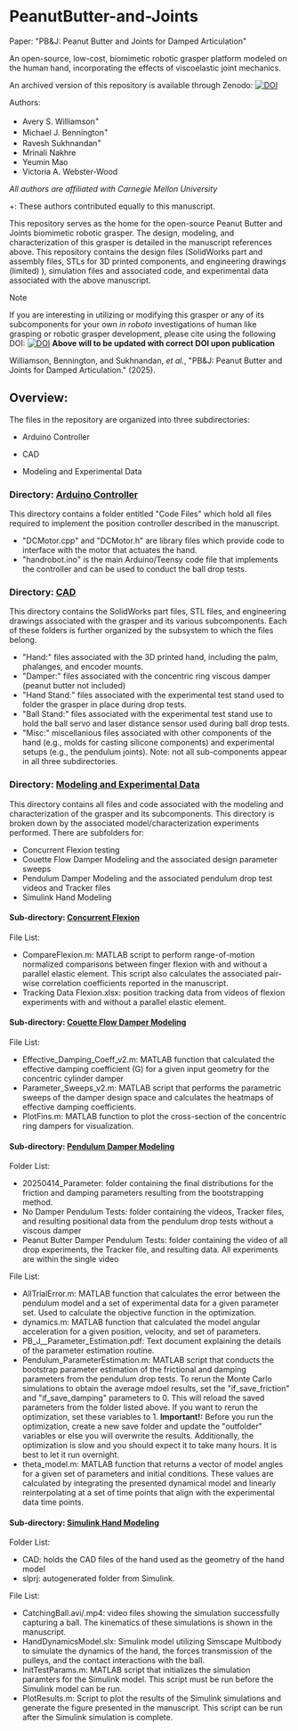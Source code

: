 # PeanutButter-and-Joints
Paper: "PB&J: Peanut Butter and Joints for Damped Articulation"

An open-source, low-cost, biomimetic robotic grasper platform modeled on the human hand, incorporating the effects of viscoelastic joint mechanics.

An archived version of this repository is available through Zenodo: [![DOI](https://zenodo.org/badge/doi/10.5281/zenodo.15257954.svg)](https://doi.org/10.5281/zenodo.15257954) 

Authors:

* Avery S. Williamson<sup>+</sup>
* Michael J. Bennington<sup>+</sup>
* Ravesh Sukhnandan<sup>+</sup>
* Mrinali Nakhre
* Yeumin Mao
* Victoria A. Webster-Wood

<i>All authors are affiliated with Carnegie Mellon University</i>

+: These authors contributed equally to this manuscript.

This repository serves as the home for the open-source Peanut Butter and Joints biomimetic robotic grasper. The design, modeling, and characterization of this grasper is detailed in the manuscript references above. This repository contains the design files (SolidWorks part and assembly files, STLs for 3D printed components, and engineering drawings (limited) ), simulation files and associated code, and experimental data associated with the above manuscript. 

> [!NOTE]
> If you are interesting in utilizing or modifying this grasper or any of its subcomponents for your own <i>in roboto</i> investigations of human like grasping or robotic grasper development, please cite using the following DOI:
> [![DOI](https://zenodo.org/badge/doi/10.5281/zenodo.XXXXXXXX.svg)](https://doi.org/10.5281/zenodo.XXXXXXXX) 
> <b>Above will to be updated with correct DOI upon publication</b>
>
> Williamson, Bennington, and Sukhnandan, <i>et al.</i>, "PB&J: Peanut Butter and Joints for Damped Articulation." (2025).


## Overview:

The files in the repository are organized into three subdirectories:

- Arduino Controller

- CAD

- Modeling and Experimental Data

### Directory: [Arduino Controller](https://github.com/CMU-BORG/PeanutButter-and-Joints/tree/main/Arduino%20Controller)
This directory contains a folder entitled "Code Files" which hold all files required to implement the position controller described in the manuscript. 
 - "DCMotor.cpp" and "DCMotor.h" are library files which provide code to interface with the motor that actuates the hand.
 - "handrobot.ino" is the main Arduino/Teensy code file that implements the controller and can be used to conduct the ball drop tests.
 
### Directory: [CAD](https://github.com/CMU-BORG/PeanutButter-and-Joints/tree/main/CAD)
This directory contains the SolidWorks part files, STL files, and engineering drawings associated with the grasper and its various subcomponents. Each of these folders is further organized by the subsystem to which the files belong.
 - "Hand:" files associated with the 3D printed hand, including the palm, phalanges, and encoder mounts.
 - "Damper:" files associated with the concentric ring viscous damper (peanut butter not included)
 - "Hand Stand:" files associated with the experimental test stand used to folder the grasper in place during drop tests.
 - "Ball Stand:" files associated with the experimental test stand use to hold the ball servo and laser distance sensor used during ball drop tests.
 - "Misc:" miscellanious files associated with other components of the hand (e.g., molds for casting silicone components) and experimental setups (e.g., the pendulum joints).
Note: not all sub-components appear in all three subdirectories.

### Directory: [Modeling and Experimental Data](https://github.com/CMU-BORG/PeanutButter-and-Joints/tree/main/Modeling%20and%20Experimental%20Data)
This directory contains all files and code associated with the modeling and characterization of the grasper and its subcomponents. This directory is broken down by the associated model/characterization experiments performed. There are subfolders for:
 - Concurrent Flexion testing
 - Couette Flow Damper Modeling and the associated design parameter sweeps
 - Pendulum Damper Modeling and the associated pendulum drop test videos and Tracker files
 - Simulink Hand Modeling 
 
#### Sub-directory: [Concurrent Flexion](https://github.com/CMU-BORG/PeanutButter-and-Joints/tree/main/Modeling%20and%20Experimental%20Data/Concurrent%20Flexion) 
File List:
 - CompareFlexion.m: MATLAB script to perform range-of-motion normalized comparisons between finger flexion with and without a parallel elastic element. This script also calculates the associated pair-wise correlation coefficients reported in the manuscript.
 - Tracking Data Flexion.xlsx: position tracking data from videos of flexion experiments with and without a parallel elastic element.
 
#### Sub-directory: [Couette Flow Damper Modeling](https://github.com/CMU-BORG/PeanutButter-and-Joints/tree/main/Modeling%20and%20Experimental%20Data/Couette%20Flow%20Damper%20Modeling) 
File List:
 - Effective_Damping_Coeff_v2.m: MATLAB function that calculated the effective damping coefficient (G) for a given input geometry for the concentric cylinder damper
 - Parameter_Sweeps_v2.m: MATLAB script that performs the parametric sweeps of the damper design space and calculates the heatmaps of effective damping coefficients.
 - PlotFins.m: MATLAB function to plot the cross-section of the concentric ring dampers for visualization.
 
#### Sub-directory: [Pendulum Damper Modeling](https://github.com/CMU-BORG/PeanutButter-and-Joints/tree/main/Modeling%20and%20Experimental%20Data/Pendulum%20Damper%20Modeling)
Folder List:
 - 20250414_Parameter: folder containing the final distributions for the friction and damping parameters resulting from the bootstrapping method.
 - No Damper Pendulum Tests: folder containing the videos, Tracker files, and resulting positional data from the pendulum drop tests without a viscous damper
 - Peanut Butter Damper Pendulum Tests: folder containing the video of all drop experiments, the Tracker file, and resulting data. All experiments are within the single video
 
File List:
 - AllTrialError.m: MATLAB function that calculates the error between the pendulum model and a set of experimental data for a given parameter set. Used to calculate the objective function in the optimization.
 - dynamics.m: MATLAB function that calculated the model angular acceleration for a given position, velocity, and set of parameters.
 - PB_J__Parameter_Estimation.pdf: Text document explaining the details of the parameter estimation routine.
 - Pendulum_ParameterEstimation.m: MATLAB script that conducts the bootstrap parameter estimation of the frictional and damping parameters from the pendulum drop tests. To rerun the Monte Carlo simulations to obtain the average mdoel results, set the "if_save_friction" and "if_save_damping" parameters to 0. This will reload the saved parameters from the folder listed above. If you want to rerun the optimization, set these variables to 1. <b>Important!:</b> Before you run the optimization, create a new save folder and update the "outfolder" variables or else you will overwrite the results. Additionally, the optimization is slow and you should expect it to take many hours. It is best to let it run overnight.
 - theta_model.m: MATLAB function that returns a vector of model angles for a given set of parameters and initial conditions. These values are calculated by integrating the presented dynamical model and linearly reinterpolating at a set of time points that align with the experimental data time points.
 
#### Sub-directory: [Simulink Hand Modeling](https://github.com/CMU-BORG/PeanutButter-and-Joints/tree/main/Modeling%20and%20Experimental%20Data/Simulink%20Hand%20Modeling)
Folder List:
 - CAD: holds the CAD files of the hand used as the geometry of the hand model
 - slprj: autogenerated folder from Simulink.
 
File List: 
 - CatchingBall.avi/.mp4: video files showing the simulation successfully capturing a ball. The kinematics of these simulations is shown in the manuscript.
 - HandDynamicsModel.slx: Simulink model utilizing Simscape Multibody to simulate the dynamics of the hand, the forces transmission of the pulleys, and the contact interactions with the ball.
 - InitTestParams.m: MATLAB script that initializes the simulation paramters for the Simulink model. This script must be run before the Simulink model can be run.
 - PlotResults.m: Script to plot the results of the Simulink simulations and generate the figure presented in the manuscript. This script can be run after the Simulink simulation is complete.
